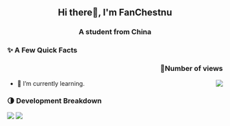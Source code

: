 <h2 align="center">Hi there👋, I'm FanChestnu</h2>
<h3 align="center">A student from China</h3>

### ✨ A Few Quick Facts

<h3 align="right">👋Number of views</h4>
<img align="right" src="https://moe-counter.glitch.me/get/@:FanChestnu?theme=rule34">

<ul>
    <li> 🌱 I’m currently learning.</li>
</ul>

### 🌗 Development Breakdown

<img src="https://github-stats.ubrong.com/api?username=FanChestnu&show_icons=true&icon_color=1573B3&hide_title=true&text_color=718096&bg_color=00000000&hide_border=true">
<img src="https://github-stats.ubrong.com/api/top-langs?username=FanChestnu&layout=compact&langs_count=10&text_color=718096&bg_color=00000000&hide_border=true">
